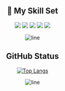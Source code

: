 
<div align="center">
  
## 🤹 My Skill Set

<img  src="https://img.shields.io/badge/C%2B%2B-00599C?style=for-the-badge&logo=c%2B%2B&logoColor=white"> <img src="https://img.shields.io/badge/Java-ED8B00?style=for-the-badge&logo=java&logoColor=white"> <img src="https://img.shields.io/badge/HTML5-E34F26?style=for-the-badge&logo=html5&logoColor=white"> <img src="https://img.shields.io/badge/CSS3-1572B6?style=for-the-badge&logo=css3&logoColor=white"> <img src="https://img.shields.io/badge/JavaScript-F7DF1E?style=for-the-badge&logo=javascript&logoColor=black">

![line](https://cdn.discordapp.com/attachments/842741907720896512/842806312386428948/gif.gif)

## GitHub Status

[![Top Langs](https://github-readme-stats.vercel.app/api/top-langs/?username=DaoDuyAn&layout=compact&theme=merko&text_color=FFFFFF&icon_color=5DE200&border_color=0053FF)](https://github.com/DaoDuyAn) 

![line](https://cdn.discordapp.com/attachments/842741907720896512/842806312386428948/gif.gif)

